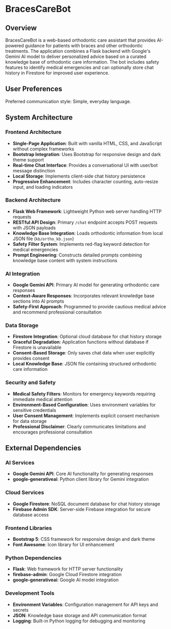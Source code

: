 # BracesCareBot

## Overview

BracesCareBot is a web-based orthodontic care assistant that provides AI-powered guidance for patients with braces and other orthodontic treatments. The application combines a Flask backend with Google's Gemini AI model to deliver personalized advice based on a curated knowledge base of orthodontic care information. The bot includes safety features to identify medical emergencies and can optionally store chat history in Firestore for improved user experience.

## User Preferences

Preferred communication style: Simple, everyday language.

## System Architecture

### Frontend Architecture
- **Single-Page Application**: Built with vanilla HTML, CSS, and JavaScript without complex frameworks
- **Bootstrap Integration**: Uses Bootstrap for responsive design and dark theme support
- **Real-time Chat Interface**: Provides a conversational UI with user/bot message distinction
- **Local Storage**: Implements client-side chat history persistence
- **Progressive Enhancement**: Includes character counting, auto-resize input, and loading indicators

### Backend Architecture
- **Flask Web Framework**: Lightweight Python web server handling HTTP requests
- **RESTful API Design**: Primary `/chat` endpoint accepts POST requests with JSON payloads
- **Knowledge Base Integration**: Loads orthodontic information from local JSON file (`kb/ortho_kb.json`)
- **Safety Filter System**: Implements red-flag keyword detection for medical emergencies
- **Prompt Engineering**: Constructs detailed prompts combining knowledge base content with system instructions

### AI Integration
- **Google Gemini API**: Primary AI model for generating orthodontic care responses
- **Context-Aware Responses**: Incorporates relevant knowledge base sections into AI prompts
- **Safety-First Approach**: Programmed to provide cautious medical advice and recommend professional consultation

### Data Storage
- **Firestore Integration**: Optional cloud database for chat history storage
- **Graceful Degradation**: Application functions without database if Firestore is unavailable
- **Consent-Based Storage**: Only saves chat data when user explicitly provides consent
- **Local Knowledge Base**: JSON file containing structured orthodontic care information

### Security and Safety
- **Medical Safety Filters**: Monitors for emergency keywords requiring immediate medical attention
- **Environment-Based Configuration**: Uses environment variables for sensitive credentials
- **User Consent Management**: Implements explicit consent mechanism for data storage
- **Professional Disclaimer**: Clearly communicates limitations and encourages professional consultation

## External Dependencies

### AI Services
- **Google Gemini API**: Core AI functionality for generating responses
- **google-generativeai**: Python client library for Gemini integration

### Cloud Services
- **Google Firestore**: NoSQL document database for chat history storage
- **Firebase Admin SDK**: Server-side Firebase integration for secure database access

### Frontend Libraries
- **Bootstrap 5**: CSS framework for responsive design and dark theme
- **Font Awesome**: Icon library for UI enhancement

### Python Dependencies
- **Flask**: Web framework for HTTP server functionality
- **firebase-admin**: Google Cloud Firestore integration
- **google-generativeai**: Google AI model integration

### Development Tools
- **Environment Variables**: Configuration management for API keys and secrets
- **JSON**: Knowledge base storage and API communication format
- **Logging**: Built-in Python logging for debugging and monitoring